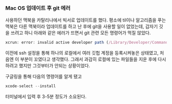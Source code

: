 ### Mac OS 업데이트 후 git 에러

사용하던 맥북을 카탈리나에서 빅서로 업데이트를 했다. 평소에 til이나 알고리즘을 푸는 맥북은 다른 맥북이라 업데이트를 하고 난 후에 git을 사용할 일이 없었는데, 갑자기 깃을 쓰려고 하니 아래와 같은 에러가 뜨면서 git 관련 모든 명령어가 먹질 않았다.

```jsx
xcrun: error: invalid active developer path (/Library/Developer/CommandLineTools), missing xcrun at: /Library/Developer/CommandLineTools/usr/bin/xcrun
```

이전에 ssh 설정을 통해 하나의 로컬에서 여러 깃헙 계정을 등록시켜놓은 상태였고, 처음엔 이 부분이 꼬였다고 생각했다. 그래서 과감히 로컬에 있는 파일들을 지운 후에 다시 하려고 했지만 그것부터가 안되는 상황이었다.

구글링을 통해 다음의 명령어를 알게 됐고

```jsx
xcode-select --install
```

터미널에서 입력 후 3-5분 정도가 소요된다.
